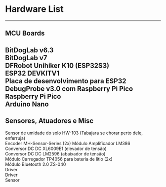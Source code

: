 # Hardware List
---
## MCU Boards

BitDogLab v6.3  
BitDogLab v7  
DFRobot Unihiker K10 (ESP32S3)  
ESP32 DEVKITV1  
Placa de desenvolvimento para ESP32  
DebugProbe v3.0 com Raspberry Pi Pico  
Raspberry Pi Pico  
Arduino Nano  
---
## Sensores, Atuadores e Misc

Sensor de umidade do solo HW-103 (Tabajara se chorar perto dele, enferruja)  
Encoder MH-Sensor-Series (2x)
Módulo Amplificador LM386  
Conversor DC DC XL6009E1 (elevador de tensão)  
Conversor DC DC LM2596 (abaixador de tensão)  
Módulo Carregador TP4056 para bateria de lítio (2x)  
Módulo Bluetooth 2.0 ZS-040  
Driver  
Driver  
Sensor  






